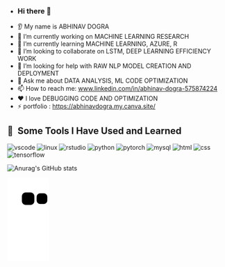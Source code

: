 - ### Hi there 👋
* 👂 My name is ABHINAV DOGRA
* 🔭 I’m currently working on MACHINE LEARNING RESEARCH
* 🌱 I’m currently learning MACHINE LEARNING, AZURE, R
* 🤝 I’m looking to collaborate on LSTM, DEEP LEARNING EFFICIENCY WORK
* 🤔 I’m looking for help with RAW NLP MODEL CREATION AND DEPLOYMENT
* 💬 Ask me about DATA ANALYSIS, ML CODE OPTIMIZATION
* 📫 How to reach me: www.linkedin.com/in/abhinav-dogra-575874224
* ❤️ I love DEBUGGING CODE AND OPTIMIZATION
* ⚡ portfolio  :  https://abhinavdogra.my.canva.site/

<!---
Anshuldogra001/Anshuldogra001 is a ✨ special ✨ repository because its `README.md` (this file) appears on your GitHub profile.
You can click the Preview link to take a look at your changes.
--->

<h2> 🚀 &nbsp;Some Tools I Have Used and Learned</h2>
<p align="left">
<img src="https://cdn.jsdelivr.net/gh/devicons/devicon/icons/vscode/vscode-original.svg" alt="vscode" width="45" height="45"/>
<img src="https://cdn.jsdelivr.net/gh/devicons/devicon/icons/linux/linux-original.svg" alt="linux" width="45" height="45"/>
<img src="https://cdn.jsdelivr.net/gh/devicons/devicon/icons/rstudio/rstudio-original.svg" alt="rstudio" width="45" height="45"/>
<img src="https://cdn.jsdelivr.net/gh/devicons/devicon/icons/python/python-original-wordmark.svg" alt="python" width="45" height="45"/>
<img src="https://cdn.jsdelivr.net/gh/devicons/devicon/icons/pytorch/pytorch-original.svg" alt="pytorch" width="45" height="45"/>
<img src="https://cdn.jsdelivr.net/gh/devicons/devicon/icons/mysql/mysql-original-wordmark.svg" alt="mysql" width="45" height="45"/>
<img src="https://cdn.jsdelivr.net/gh/devicons/devicon/icons/html5/html5-original-wordmark.svg" alt="html" width="45" height="45"/>
<img src="https://cdn.jsdelivr.net/gh/devicons/devicon/icons/css3/css3-original-wordmark.svg" alt="css" width="45" height="45"/>
<img src="https://cdn.jsdelivr.net/gh/devicons/devicon/icons/tensorflow/tensorflow-original.svg" alt="tensorflow" width="45" height="45"/>

</p>


![Anurag's GitHub stats](https://github-readme-stats.vercel.app/api?username=anuraghazra&theme=dark&show_icons=true)


![Snake animation](https://github.com/Anshuldogra001/Anshuldogra001/blob/output/github-contribution-grid-snake.svg)
